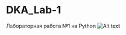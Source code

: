 # DKA_Lab-1
Лабораторная работа №1 на Python
![Alt text](/C:\Users\student\Desktop\DKA_Lab-1-master\Task.png?raw=true "Optional Title")
